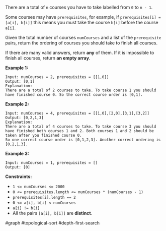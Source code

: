 There are a total of `n` courses you have to take labelled from `0` to `n - 1`.

Some courses may have `prerequisites`, for example, if `prerequisites[i] = [a[i], b[i]]` this means you must take the course `b[i]` before the course `a[i]`.

Given the total number of courses `numCourses` and a list of the `prerequisite` pairs, return the ordering of courses you should take to finish all courses.

If there are many valid answers, return **any** of them. If it is impossible to finish all courses, return **an empty array**.

 

**Example 1:**

```
Input: numCourses = 2, prerequisites = [[1,0]]
Output: [0,1]
Explanation: 
There are a total of 2 courses to take. To take course 1 you should have finished course 0. So the correct course order is [0,1].
```



**Example 2:**

```
Input: numCourses = 4, prerequisites = [[1,0],[2,0],[3,1],[3,2]]
Output: [0,2,1,3]
Explanation: 
There are a total of 4 courses to take. To take course 3 you should have finished both courses 1 and 2. Both courses 1 and 2 should be taken after you finished course 0.
So one correct course order is [0,1,2,3]. Another correct ordering is [0,2,1,3].
```



**Example 3:**

```
Input: numCourses = 1, prerequisites = []
Output: [0]
```

 

**Constraints:**

- `1 <= numCourses <= 2000`
- `0 <= prerequisites.length <= numCourses * (numCourses - 1)`
- `prerequisites[i].length == 2`
- `0 <= a[i], b[i] < numCourses`
- `a[i] != b[i]`
- All the pairs `[a[i], b[i]]` are **distinct**.



#graph 	#topological-sort 	#depth-first-search